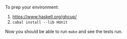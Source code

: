 To prep your environment:

1. https://www.haskell.org/ghcup/
2. `cabal install --lib HUnit`

Now you should be able to run `make` and see the tests run.
